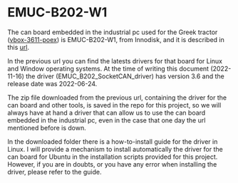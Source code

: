 # EMUC-B202-W1

The can board embedded in the industrial pc used for the Greek tractor ([vbox-3611-poex](https://www.sintrones.com/VBOX-3611-POEX.html)) is EMUC-B202-W1, from Innodisk, and it is described in this [url](https://www.innodisk.com/en/products/embedded-peripheral/communication/emuc-b202).

In the previous url you can find the latests drivers for that board for Linux and Window operating systems. At the time of writing this document (2022-11-16) the driver (EMUC_B202_SocketCAN_driver) has version 3.6 and the release date was 2022-06-24.

The zip file downloaded from the previous url, containing the driver for the can board and other tools, is saved in the repo for this project, so we will always have at hand a driver that can allow us to use the can board embedded in the industrial pc, even in the case that one day the url mentioned before is down.

In the downloaded folder there is a how-to-install guide for the driver in Linux. I will provide a mechanism to install automatically the driver for the can board for Ubuntu in the installation scripts provided for this project. However, if you are in doubts, or you have any error when installing the driver, please refer to the guide.
